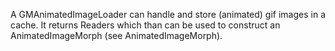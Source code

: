 A GMAnimatedImageLoader can handle and store (animated) gif images in a cache. It returns Readers which than can be used to construct an AnimatedImageMorph (see AnimatedImageMorph).